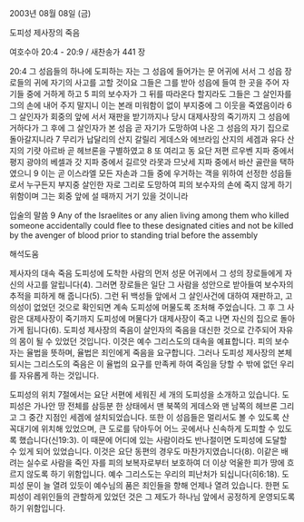 2003년 08월 08일 (금)

도피성 제사장의 죽음



여호수아 20:4 - 20:9 / 새찬송가 441 장


20:4 그 성읍들의 하나에 도피하는 자는 그 성읍에 들어가는 문 어귀에 서서 그 성읍 장로들의 귀에 자기의 사고를 고할 것이요 그들은 그를 받아 성읍에 들여 한 곳을 주어 자기들 중에 거하게 하고
5 피의 보수자가 그 뒤를 따라온다 할지라도 그들은 그 살인자를 그의 손에 내어 주지 말지니 이는 본래 미워함이 없이 부지중에 그 이웃을 죽였음이라
6 그 살인자가 회중의 앞에 서서 재판을 받기까지나 당시 대제사장의 죽기까지 그 성읍에 거하다가 그 후에 그 살인자가 본 성읍 곧 자기가 도망하여 나온 그 성읍의 자기 집으로 돌아갈지니라
7 무리가 납달리의 산지 갈릴리 게데스와 에브라임 산지의 세겜과 유다 산지의 기럇 아르바 곧 헤브론을 구별하였고
8 또 여리고 동 요단 저편 르우벤 지파 중에서 평지 광야의 베셀과 갓 지파 중에서 길르앗 라못과 므낫세 지파 중에서 바산 골란을 택하였으니
9 이는 곧 이스라엘 모든 자손과 그들 중에 우거하는 객을 위하여 선정한 성읍들로서 누구든지 부지중 살인한 자로 그리로 도망하여 피의 보수자의 손에 죽지 않게 하기 위함이며 그는 회중 앞에 설 때까지 거기 있을 것이니라

입술의 말씀
9 Any of the Israelites or any alien living among them who killed someone accidentally could flee to these designated cities and not be killed by the avenger of blood prior to standing trial before the assembly

해석도움





제사자의 대속 죽음
도피성에 도착한 사람의 먼저 성문 어귀에서 그 성의 장로들에게 자신의 사고를 알립니다(4).  그러면 장로들은 일단 그 사람을 성안으로 받아들여 보수자의 추적을 피하게 해 줍니다(5).  그런 뒤 백성들 앞에서 그 살인사건에 대하여 재판하고, 고의성이 없었던 것으로 확인되면 계속 도피성에 머물도록 조처해 주었습니다.  그 후 그 사람은 대제사장이 죽기까지 도피성에 머물다가 대제사장이 죽고 나면 자신의 집으로 돌아가게 됩니다(6).  도피성 제사장의 죽음이 살인자의 죽음을 대신한 것으로 간주되어 자유의 몸이 될 수 있었던 것입니다.  이것은 예수 그리스도의 대속을 예표합니다.  피의 보수자는 율법을 뜻하며, 율법은 죄인에게 죽음을 요구합니다.  그러나 도피성 제사장의 본체 되시는 그리스도의 죽음은 이 율법의 요구를 만족케 하여 죽임을 당할 수 밖에 없던 우리를 자유롭게 하는 것입니다.

도피성의 위치
7절에서는 요단 서편에 세워진 세 개의 도피성을 소개하고 있습니다.  도피성은 가나안 땅 전체를 삼등분 한 상태에서 맨 북쪽의 게데스와 맨 남쪽의 헤브론 그리고 그 중간 지점인 세겜에 설치되었습니다.  또한 이 성읍들은 멀리서도 볼 수 있도록 산꼭대기에 위치해 있었으며, 큰 도로를 닦아두어 어느 곳에서나 신속하게 도피할 수 있도록 했습니다(신19:3).  이 때문에 어디에 있는 사람이라도 반나절이면 도피성에 도달할 수 있게 되어 있었습니다.  이것은 요단 동편의 경우도 마찬가지였습니다(8).  이같은 배려는 실수로 사람을 죽인 자를 피의 보복자로부터 보호하여 더 이상 억울한 피가 땅에 흐르지 않도록 하기 위함입니다.  예수 그리스도는 우리의 피난처가 되십니다(히6:18).  도피성 문이 늘 열려 있듯이 예수님의 품은 죄인들을 향해 언제나 열려 있습니다.  한편 도피성이 레위인들의 관할하게 있었던 것은 그 제도가 하나님 앞에서 공정하게 운영되도록 하기 위함입니다.